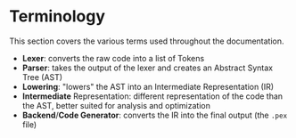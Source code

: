 # Terminology

This section covers the various terms used throughout the documentation.

- **Lexer**: converts the raw code into a list of Tokens
- **Parser**: takes the output of the lexer and creates an Abstract Syntax Tree (AST)
- **Lowering**: "lowers" the AST into an Intermediate Representation (IR)
- **Intermediate** Representation: different representation of the code than the AST, better suited for analysis and optimization
- **Backend**/**Code Generator**: converts the IR into the final output (the `.pex` file)
